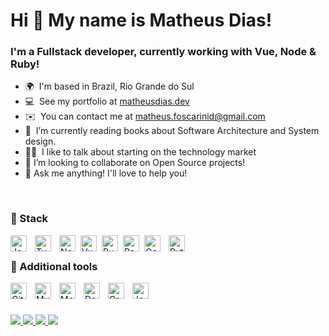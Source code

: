 # Hi 👋 My name is Matheus Dias!

### I'm a Fullstack developer, currently working with Vue, Node & Ruby!  

* 🌍  I'm based in Brazil, Rio Grande do Sul
* 💻  See my portfolio at [matheusdias.dev](http://matheusdias.dev)
* ✉️  You can contact me at [matheus.foscarinid@gmail.com](mailto:matheus.foscarinid@gmail.com)
* 🧠  I’m currently reading books about Software Architecture and System design.
* 👨‍🏫  I like to talk about starting on the technology market
* 👯 I’m looking to collaborate on Open Source projects!
* 💬 Ask me anything! I'll love to help you!

<br/>  
  
### 🧠 Stack
<img align="left" alt="JavaScript" width="26px" src="https://cdn.jsdelivr.net/gh/devicons/devicon/icons/javascript/javascript-original.svg" style="padding-right:10px;"/>
<img align="left" alt="Typescript" width="26px" src="https://cdn.jsdelivr.net/gh/devicons/devicon/icons/typescript/typescript-original.svg" style="padding-right:10px;"/>
<img align="left" alt="Node.js" width="26px" src="https://cdn.jsdelivr.net/gh/devicons/devicon/icons/nodejs/nodejs-original.svg" style="padding-right:5px;" />
<img align="left" alt="Vue.js" width="26px" src="https://cdn.jsdelivr.net/gh/devicons/devicon/icons/vuejs/vuejs-original.svg" style="padding-right:5px;" />
<img align="left" alt="Ruby" width="26px" src="https://cdn.jsdelivr.net/gh/devicons/devicon/icons/ruby/ruby-original.svg" style="padding-right:5px;" />
<img align="left" alt="React" width="26px" src="https://cdn.jsdelivr.net/gh/devicons/devicon/icons/react/react-original.svg" style="padding-right:5px;" />
<img align="left" alt="Go" width="26px" src="https://cdn.jsdelivr.net/gh/devicons/devicon/icons/go/go-original.svg" style="padding-right:10px;" />
<img align="left" alt="Python" width="26px" src="https://cdn.jsdelivr.net/gh/devicons/devicon/icons/python/python-original.svg" style="padding-right:10px;" />
<br/>

### 🔧 Additional tools
<img align="left" alt="Git" width="26px" src="https://cdn.jsdelivr.net/gh/devicons/devicon@latest/icons/git/git-original.svg" style="padding-right:10px;" />
<img align="left" alt="MySQL" width="26px" src="https://cdn.jsdelivr.net/gh/devicons/devicon/icons/mysql/mysql-original.svg" style="padding-right:10px;" />
<img align="left" alt="MongoDB" width="26px" src="https://cdn.jsdelivr.net/gh/devicons/devicon@latest/icons/mongodb/mongodb-original.svg" style="padding-right:10px;" />
<img align="left" alt="Docker" width="26px" src="https://cdn.jsdelivr.net/gh/devicons/devicon@latest/icons/docker/docker-original.svg" style="padding-right:10px;" />
<img align="left" alt="GraphQL" width="26px" src="https://cdn.jsdelivr.net/gh/devicons/devicon@latest/icons/graphql/graphql-plain.svg" style="padding-right:10px;" />
<img align="left" alt="Jest" width="26px" src="https://cdn.jsdelivr.net/gh/devicons/devicon@latest/icons/jest/jest-plain.svg" style="padding-right:10px;" />

<br/>  
<br/>  
<br/>  

<a target="_blank" href="https://www.linkedin.com/in/matheus-foscarinid/">
  <img src="https://img.shields.io/badge/LinkedIn-307cc5?style=for-the-badge&logo=linkedin&logoColor=white&color=212831"/>
</a>
<a target="_blank" href="https://matheusdias.dev">
  <img src="https://img.shields.io/badge/-website-307cc5?style=for-the-badge&logo=google-chrome&logoColor=white&color=212831"/>
</a>
<a target="_blank" href="https://www.matheusdias.dev/dias-matheus-cv-en.pdf">
  <img src="https://img.shields.io/badge/curriculum-c?style=for-the-badge&logo=adobe-acrobat-reader&logoColor=white&color=212831"/>
</a>
<a target="_blank" href="https://leetcode.com/matheus-foscarinid/">
  <img src="https://img.shields.io/badge/LeetCode-000000?style=for-the-badge&logo=LeetCode&logoColor=white&color=212831"/>
</a>




